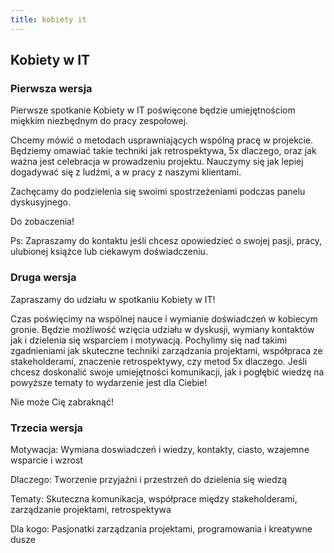 ```yaml
---
title: kobiety it
---
```

## Kobiety w IT

### Pierwsza wersja

Pierwsze spotkanie Kobiety w IT poświęcone będzie umiejętnościom miękkim niezbędnym do pracy zespołowej.

Chcemy mówić o metodach usprawniających wspólną pracę w projekcie.
Będziemy omawiać takie techniki jak retrospektywa, 5x dlaczego, oraz jak ważna jest celebracja w prowadzeniu projektu.
Nauczymy się jak lepiej dogadywać się z ludźmi, a w pracy z naszymi klientami.

Zachęcamy do podzielenia się swoimi spostrzeżeniami podczas panelu dyskusyjnego.

Do zobaczenia!

Ps: Zapraszamy do kontaktu jeśli chcesz opowiedzieć o swojej pasji, pracy, ulubionej książce lub ciekawym doświadczeniu.


### Druga wersja

Zapraszamy do udziału w spotkaniu Kobiety w IT!

Czas poświęcimy na wspólnej nauce i wymianie doświadczeń w kobiecym gronie.
Będzie możliwość wzięcia udziału w dyskusji, wymiany kontaktów jak i dzielenia się
wsparciem i motywacją.
Pochylimy się nad takimi zgadnieniami jak skuteczne techniki zarządzania projektami,
współpraca ze stakeholderami, znaczenie retrospektywy, czy metod 5x dlaczego.
Jeśli chcesz doskonalić swoje umiejętności komunikacji, jak i pogłębić wiedzę na powyższe tematy to wydarzenie jest dla Ciebie!

Nie może Cię zabraknąć!

### Trzecia wersja

Motywacja: Wymiana doswiadczeń i wiedzy, kontakty, ciasto, wzajemne wsparcie i wzrost

Dlaczego: Tworzenie przyjażni i przestrzeń do dzielenia się wiedzą

Tematy: Skuteczna komunikacja, współprace między stakeholderami, zarządzanie projektami, retrospektywa 

Dla kogo: Pasjonatki zarządzania projektami, programowania i kreatywne dusze


